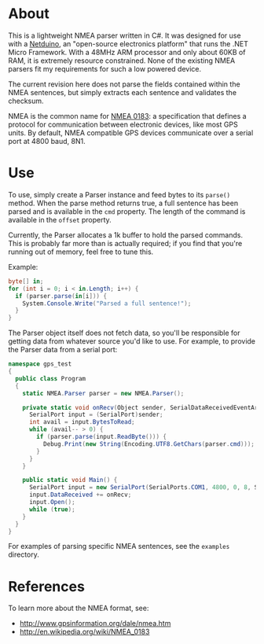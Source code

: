About
=====
This is a lightweight NMEA parser written in C#. It was designed for use with
a [Netduino](http://netduino.com), an "open-source electronics platform" that runs
the .NET Micro Framework. With a 48MHz ARM processor and only about 60KB of RAM,
it is extremely resource constrained. None of the existing NMEA parsers fit my
requirements for such a low powered device.

The current revision here does not parse the fields contained within the NMEA
sentences, but simply extracts each sentence and validates the checksum.

NMEA is the common name for [NMEA 0183](http://en.wikipedia.org/wiki/NMEA_0183): a
specification that defines a protocol for communication between electronic devices,
like most GPS units. By default, NMEA compatible GPS devices communicate over a serial
port at 4800 baud, 8N1.

Use
=====
To use, simply create a Parser instance and feed bytes to its `parse()` method. When
the parse method returns true, a full sentence has been parsed and is available
in the `cmd` property. The length of the command is available in the `offset` property.

Currently, the Parser allocates a 1k buffer to hold the parsed commands. This is
probably far more than is actually required; if you find that you're running out
of memory, feel free to tune this.

Example:

```c#
byte[] in;
for (int i = 0; i < in.Length; i++) {
  if (parser.parse(in[i])) {
    System.Console.Write("Parsed a full sentence!");
  }
}
```

The Parser object itself does not fetch data, so you'll be responsible for getting data from whatever source you'd like to use. For example, to provide the Parser data from a serial port:

```c#
namespace gps_test
{
  public class Program
  {
    static NMEA.Parser parser = new NMEA.Parser();

    private static void onRecv(Object sender, SerialDataReceivedEventArgs args) {
      SerialPort input = (SerialPort)sender;
      int avail = input.BytesToRead;
      while (avail-- > 0) {
        if (parser.parse(input.ReadByte())) {
          Debug.Print(new String(Encoding.UTF8.GetChars(parser.cmd)));
        }
      }
    }

    public static void Main() {
      SerialPort input = new SerialPort(SerialPorts.COM1, 4800, 0, 8, StopBits.One);
      input.DataReceived += onRecv;
      input.Open();
      while (true);
    }
  }
}
```

For examples of parsing specific NMEA sentences, see the `examples` directory.

References
==========

To learn more about the NMEA format, see:

* http://www.gpsinformation.org/dale/nmea.htm
* http://en.wikipedia.org/wiki/NMEA_0183
